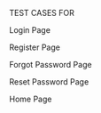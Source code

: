TEST CASES FOR 

Login Page 

Register Page 

Forgot Password Page

Reset Password Page 

Home Page 
